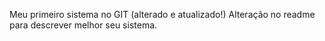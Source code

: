 Meu primeiro sistema no GIT (alterado e atualizado!)
Alteração no readme para descrever melhor seu sistema.